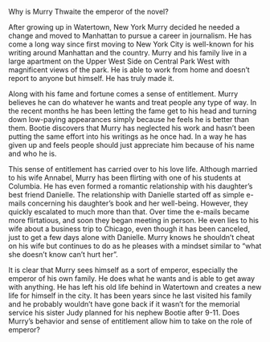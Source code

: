 Why is Murry Thwaite the emperor of the novel?

After growing up in Watertown, New York Murry decided he needed a change and moved to Manhattan to pursue a career in journalism. He has come a long way since first moving to New York City is well-known for his writing around Manhattan and the country. Murry and his family live in a large apartment on the Upper West Side on Central Park West with magnificent views of the park. He is able to work from home and doesn’t report to anyone but himself. He has truly made it.

Along with his fame and fortune comes a sense of entitlement. Murry believes he can do whatever he wants and treat people any type of way. In the recent months he has been letting the fame get to his head and turning down low-paying appearances simply because he feels he is better than them. Bootie discovers that Murry has neglected his work and hasn’t been putting the same effort into his writings as he once had. In a way he has given up and feels people should just appreciate him because of his name and who he is.

This sense of entitlement has carried over to his love life. Although married to his wife Annabel, Murry has been flirting with one of his students at Columbia. He has even formed a romantic relationship with his daughter’s best friend Danielle. The relationship with Danielle started off as simple e-mails concerning his daughter’s book and her well-being. However, they quickly escalated to much more than that. Over time the e-mails became more flirtatious, and soon they began meeting in person. He even lies to his wife about a business trip to Chicago, even though it has been canceled, just to get a few days alone with Danielle. Murry knows he shouldn’t cheat on his wife but continues to do as he pleases with a mindset similar to “what she doesn’t know can’t hurt her”.

It is clear that Murry sees himself as a sort of emperor, especially the emperor of his own family. He does what he wants and is able to get away with anything. He has left his old life behind in Watertown and creates a new life for himself in the city. It has been years since he last visited his family and he probably wouldn’t have gone back if it wasn’t for the memorial service his sister Judy planned for his nephew Bootie after 9-11. Does Murry’s behavior and sense of entitlement allow him to take on the role of emperor? 
